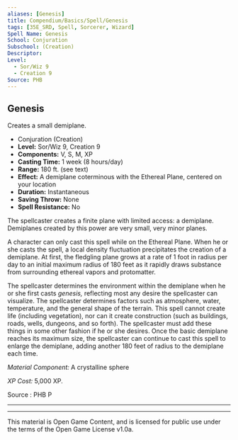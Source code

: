```yaml
---
aliases: [Genesis]
title: Compendium/Basics/Spell/Genesis
tags: [35E_SRD, Spell, Sorcerer, Wizard]
Spell Name: Genesis
School: Conjuration
Subschool: (Creation)
Descriptor: 
Level:
  - Sor/Wiz 9
  - Creation 9
Source: PHB
---
```



## Genesis

Creates a small demiplane.

*   Conjuration (Creation)
*   **Level:** Sor/Wiz 9, Creation 9
*   **Components:** V, S, M, XP
*   **Casting Time:** 1 week (8 hours/day)
*   **Range:** 180 ft. (see text)
*   **Effect:** A demiplane coterminous with the Ethereal Plane, centered on your location
*   **Duration:** Instantaneous
*   **Saving Throw:** None
*   **Spell Resistance:** No

<p>The spellcaster creates a finite plane with limited access: a demiplane. Demiplanes created by this power are very small, very minor planes.</p><p>A character can only cast this spell while on the Ethereal Plane. When he or she casts the spell, a local density fluctuation precipitates the creation of a demiplane. At first, the fledgling plane grows at a rate of 1 foot in radius per day to an initial maximum radius of 180 feet as it rapidly draws substance from surrounding ethereal vapors and protomatter.</p><p>The spellcaster determines the environment within the demiplane when he or she first casts <i>genesis,</i> reflecting most any desire the spellcaster can visualize. The spellcaster determines factors such as atmosphere, water, temperature, and the general shape of the terrain. This spell cannot create life (including vegetation), nor can it create construction (such as buildings, roads, wells, dungeons, and so forth). The spellcaster must add these things in some other fashion if he or she desires. Once the basic demiplane reaches its maximum size, the spellcaster can continue to cast this spell to enlarge the demiplane, adding another 180 feet of radius to the demiplane each time.</p><p><i>Material Component:</i> A crystalline sphere</p><p><i>XP Cost:</i> 5,000 XP.</p>

Source : PHB P

---

---

This material is Open Game Content, and is licensed for public use under
the terms of the Open Game License v1.0a.
